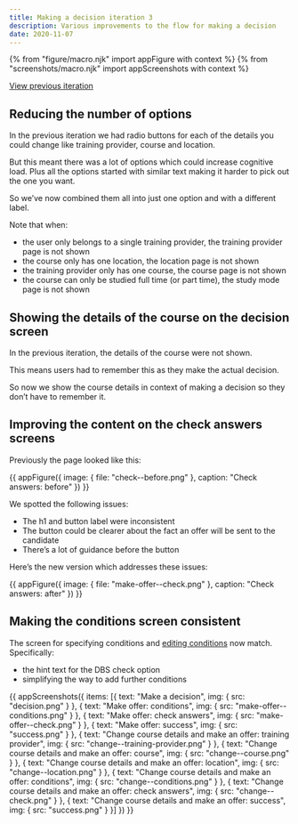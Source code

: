 ```yaml
---
title: Making a decision iteration 3
description: Various improvements to the flow for making a decision
date: 2020-11-07
---
```


{% from "figure/macro.njk" import appFigure with context %}
{% from "screenshots/macro.njk" import appScreenshots with context %}

[View previous iteration](/manage-teacher-training-applications/making-a-decision-iteration-2)

## Reducing the number of options

In the previous iteration we had radio buttons for each of the details you could change like training provider, course and location.

But this meant there was a lot of options which could increase cognitive load. Plus all the options started with similar text making it harder to pick out the one you want.

So we’ve now combined them all into just one option and with a different label.

Note that when:

- the user only belongs to a single training provider, the training provider page is not shown
- the course only has one location, the location page is not shown
- the training provider only has one course, the course page is not shown
- the course can only be studied full time (or part time), the study mode page is not shown

## Showing the details of the course on the decision screen

In the previous iteration, the details of the course were not shown.

This means users had to remember this as they make the actual decision.

So now we show the course details in context of making a decision so they don’t have to remember it.

## Improving the content on the check answers screens

Previously the page looked like this:

{{ appFigure({
  image: {
    file: "check--before.png"
  },
  caption: "Check answers: before"
}) }}

We spotted the following issues:

- The h1 and button label were inconsistent
- The button could be clearer about the fact an offer will be sent to the candidate
- There’s a lot of guidance before the button

Here’s the new version which addresses these issues:

{{ appFigure({
  image: {
    file: "make-offer--check.png"
  },
  caption: "Check answers: after"
}) }}

## Making the conditions screen consistent

The screen for specifying conditions and [editing conditions](/manage-teacher-training-applications/editing-conditions-iteration) now match. Specifically:

- the hint text for the DBS check option
- simplifying the way to add further conditions

{{ appScreenshots({
  items: [{
    text: "Make a decision",
    img: {
      src: "decision.png"
    }
  }, {
    text: "Make offer: conditions",
    img: {
      src: "make-offer--conditions.png"
    }
  }, {
    text: "Make offer: check answers",
    img: {
      src: "make-offer--check.png"
    }
  }, {
    text: "Make offer: success",
    img: {
      src: "success.png"
    }
  }, {
    text: "Change course details and make an offer: training provider",
    img: {
      src: "change--training-provider.png"
    }
  }, {
    text: "Change course details and make an offer: course",
    img: {
      src: "change--course.png"
    }
  }, {
    text: "Change course details and make an offer: location",
    img: {
      src: "change--location.png"
    }
  }, {
    text: "Change course details and make an offer: conditions",
    img: {
      src: "change--conditions.png"
    }
  }, {
    text: "Change course details and make an offer: check answers",
    img: {
      src: "change--check.png"
    }
  }, {
    text: "Change course details and make an offer: success",
    img: {
      src: "success.png"
    }
  }]
}) }}
